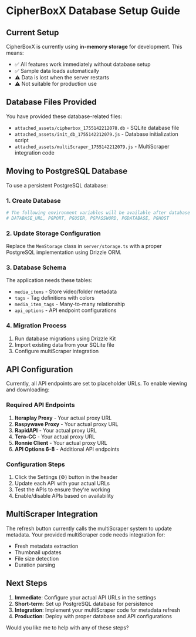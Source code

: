 # CipherBoxX Database Setup Guide

## Current Setup
CipherBoxX is currently using **in-memory storage** for development. This means:
- ✅ All features work immediately without database setup
- ✅ Sample data loads automatically
- ⚠️ Data is lost when the server restarts
- ⚠️ Not suitable for production use

## Database Files Provided
You have provided these database-related files:
- `attached_assets/cipherbox_1755142212078.db` - SQLite database file
- `attached_assets/init_db_1755142212079.js` - Database initialization script
- `attached_assets/multiScraper_1755142212079.js` - MultiScraper integration code

## Moving to PostgreSQL Database
To use a persistent PostgreSQL database:

### 1. Create Database
```bash
# The following environment variables will be available after database creation:
# DATABASE_URL, PGPORT, PGUSER, PGPASSWORD, PGDATABASE, PGHOST
```

### 2. Update Storage Configuration
Replace the `MemStorage` class in `server/storage.ts` with a proper PostgreSQL implementation using Drizzle ORM.

### 3. Database Schema
The application needs these tables:
- `media_items` - Store video/folder metadata
- `tags` - Tag definitions with colors
- `media_item_tags` - Many-to-many relationship
- `api_options` - API endpoint configurations

### 4. Migration Process
1. Run database migrations using Drizzle Kit
2. Import existing data from your SQLite file
3. Configure multiScraper integration

## API Configuration
Currently, all API endpoints are set to placeholder URLs. To enable viewing and downloading:

### Required API Endpoints
1. **Iteraplay Proxy** - Your actual proxy URL
2. **Raspywave Proxy** - Your actual proxy URL  
3. **RapidAPI** - Your actual proxy URL
4. **Tera-CC** - Your actual proxy URL
5. **Ronnie Client** - Your actual proxy URL
6. **API Options 6-8** - Additional API endpoints

### Configuration Steps
1. Click the Settings (⚙️) button in the header
2. Update each API with your actual URLs
3. Test the APIs to ensure they're working
4. Enable/disable APIs based on availability

## MultiScraper Integration
The refresh button currently calls the multiScraper system to update metadata. Your provided multiScraper code needs integration for:
- Fresh metadata extraction
- Thumbnail updates
- File size detection
- Duration parsing

## Next Steps
1. **Immediate**: Configure your actual API URLs in the settings
2. **Short-term**: Set up PostgreSQL database for persistence
3. **Integration**: Implement your multiScraper code for metadata refresh
4. **Production**: Deploy with proper database and API configurations

Would you like me to help with any of these steps?